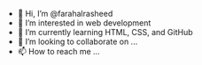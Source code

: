 - 👋 Hi, I’m @farahalrasheed
- 👀 I’m interested in web development
- 🌱 I’m currently learning HTML, CSS, and GitHub
- 💞️ I’m looking to collaborate on ...
- 📫 How to reach me ...

<!---
farahalrasheed/farahalrasheed is a ✨ special ✨ repository because its `README.md` (this file) appears on your GitHub profile.
You can click the Preview link to take a look at your changes.
--->
